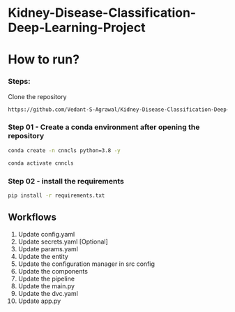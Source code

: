 # Kidney-Disease-Classification-Deep-Learning-Project

# How to run?

### Steps: 

Clone the repository 

```bash 
https://github.com/Vedant-S-Agrawal/Kidney-Disease-Classification-Deep-Learning-Project
```
### Step 01 - Create a conda environment after opening the repository

```bash
conda create -n cnncls python=3.8 -y
```

```bash
conda activate cnncls
```

### Step 02 - install the requirements
```bash
pip install -r requirements.txt
```
 ## Workflows

 1. Update config.yaml
 2. Update secrets.yaml [Optional]
 3. Update params.yaml
 4. Update the entity
 5. Update the configuration manager in src config
 6. Update the components
 7. Update the pipeline
 8. Update the main.py
 9. Update the dvc.yaml
 10. Update app.py